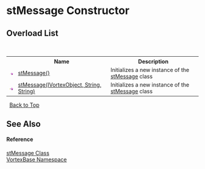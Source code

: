 # stMessage Constructor 
 


## Overload List
&nbsp;<table><tr><th></th><th>Name</th><th>Description</th></tr><tr><td>![Public method](media/pubmethod.gif "Public method")</td><td><a href="M_VortexBase_stMessage__ctor.md">stMessage()</a></td><td>
Initializes a new instance of the <a href="T_VortexBase_stMessage.md">stMessage</a> class</td></tr><tr><td>![Public method](media/pubmethod.gif "Public method")</td><td><a href="M_VortexBase_stMessage__ctor_1.md">stMessage(IVortexObject, String, String)</a></td><td>
Initializes a new instance of the <a href="T_VortexBase_stMessage.md">stMessage</a> class</td></tr></table>&nbsp;
<a href="#stmessage-constructor">Back to Top</a>

## See Also


#### Reference
<a href="T_VortexBase_stMessage.md">stMessage Class</a><br /><a href="N_VortexBase.md">VortexBase Namespace</a><br />